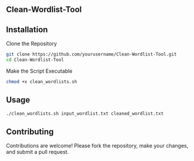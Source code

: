 
## Clean-Wordlist-Tool

## Installation

Clone the Repository

```bash
git clone https://github.com/yourusername/Clean-Wordlist-Tool.git
cd Clean-Wordlist-Tool
```
Make the Script Executable
```bash
chmod +x clean_wordlists.sh
```
## Usage

```bash
./clean_wordlists.sh input_wordlist.txt cleaned_wordlist.txt
```
## Contributing
Contributions are welcome! Please fork the repository, make your changes, and submit a pull request.
